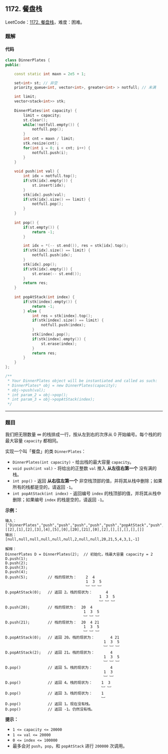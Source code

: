 ## 1172. 餐盘栈

LeetCode：[1172. 餐盘栈](https://leetcode.cn/problems/dinner-plate-stacks/)，难度：困难。

### 题解

#### 代码

```c++
class DinnerPlates {
public:

    const static int maxn = 2e5 + 1;

    set<int> st; // 非空
    priority_queue<int, vector<int>, greater<int> > notfull; // 未满

    int limit;
    vector<stack<int>> stk;
    
    DinnerPlates(int capacity) {
        limit = capacity;
        st.clear();
        while(!notfull.empty()) {
            notfull.pop();
        }
        int cnt = maxn / limit;
        stk.resize(cnt);
        for(int i = 0; i < cnt; i++) {
            notfull.push(i);
        }
    }
    
    void push(int val) {
        int idx = notfull.top();
        if(stk[idx].empty()) {
            st.insert(idx);
        }
        stk[idx].push(val);
        if(stk[idx].size() == limit) {
            notfull.pop();
        }
    }
    
    int pop() {
        if(st.empty()) {
            return -1;
        }

        int idx = *(-- st.end()), res = stk[idx].top();
        if(stk[idx].size() == limit) {
            notfull.push(idx);
        }
        stk[idx].pop();
        if(stk[idx].empty()) {
            st.erase(-- st.end());
        }
        return res;
    }
    
    int popAtStack(int index) {
        if(stk[index].empty()) {
            return -1;
        } else {
            int res = stk[index].top();
            if(stk[index].size() == limit) {
                notfull.push(index);
            }
            stk[index].pop();
            if(stk[index].empty()) {
                st.erase(index);
            }
            return res;
        }
    }
};

/**
 * Your DinnerPlates object will be instantiated and called as such:
 * DinnerPlates* obj = new DinnerPlates(capacity);
 * obj->push(val);
 * int param_2 = obj->pop();
 * int param_3 = obj->popAtStack(index);
 */
```



---



### 题目

我们把无限数量 ∞ 的栈排成一行，按从左到右的次序从 0 开始编号。每个栈的的最大容量 `capacity` 都相同。

实现一个叫「餐盘」的类 `DinnerPlates`：

- `DinnerPlates(int capacity)` - 给出栈的最大容量 `capacity`。
- `void push(int val)` - 将给出的正整数 `val` 推入 **从左往右第一个** 没有满的栈。
- `int pop()` - 返回 **从右往左第一个** 非空栈顶部的值，并将其从栈中删除；如果所有的栈都是空的，请返回 `-1`。
- `int popAtStack(int index)` - 返回编号 `index` 的栈顶部的值，并将其从栈中删除；如果编号 `index` 的栈是空的，请返回 `-1`。

 

**示例：**

```
输入： 
["DinnerPlates","push","push","push","push","push","popAtStack","push","push","popAtStack","popAtStack","pop","pop","pop","pop","pop"]
[[2],[1],[2],[3],[4],[5],[0],[20],[21],[0],[2],[],[],[],[],[]]
输出：
[null,null,null,null,null,null,2,null,null,20,21,5,4,3,1,-1]

解释：
DinnerPlates D = DinnerPlates(2);  // 初始化，栈最大容量 capacity = 2
D.push(1);
D.push(2);
D.push(3);
D.push(4);
D.push(5);         // 栈的现状为：    2  4
                                    1  3  5
                                    ﹈ ﹈ ﹈
D.popAtStack(0);   // 返回 2。栈的现状为：      4
                                          1  3  5
                                          ﹈ ﹈ ﹈
D.push(20);        // 栈的现状为：  20  4
                                   1  3  5
                                   ﹈ ﹈ ﹈
D.push(21);        // 栈的现状为：  20  4 21
                                   1  3  5
                                   ﹈ ﹈ ﹈
D.popAtStack(0);   // 返回 20。栈的现状为：       4 21
                                            1  3  5
                                            ﹈ ﹈ ﹈
D.popAtStack(2);   // 返回 21。栈的现状为：       4
                                            1  3  5
                                            ﹈ ﹈ ﹈ 
D.pop()            // 返回 5。栈的现状为：        4
                                            1  3 
                                            ﹈ ﹈  
D.pop()            // 返回 4。栈的现状为：    1  3 
                                           ﹈ ﹈   
D.pop()            // 返回 3。栈的现状为：    1 
                                           ﹈   
D.pop()            // 返回 1。现在没有栈。
D.pop()            // 返回 -1。仍然没有栈。
```

 

**提示：**

- `1 <= capacity <= 20000`
- `1 <= val <= 20000`
- `0 <= index <= 100000`
- 最多会对 `push`，`pop`，和 `popAtStack` 进行 `200000` 次调用。


